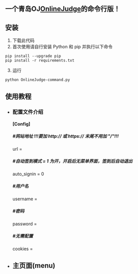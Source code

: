 ## 一个青岛OJ[OnlineJudge](https://github.com/QingdaoU/OnlineJudge)的命令行版！
## 安装
1. 下载此代码
2. 首次使用请自行安装 Python 和 pip 并执行以下命令
```
pip install --upgrade pip
pip install -r requirements.txt
```
3. 运行
```
python OnlineJudge-command.py
```
## 使用教程
- ### 配置文件介绍
  #### [Config]
  ##### #网站地址 !!!要加 http:// 或 https:// 末尾不用加 "/"!!!
  url = 
  ##### #自动签到模式 = 1 为开，开启后无菜单界面，签到后自动退出
  auto_signin = 0
  ##### #用户名
  username = 
  ##### #密码 
  password = 
  ##### #无需配置 
  cookies = 
- ##  主页面(menu)
